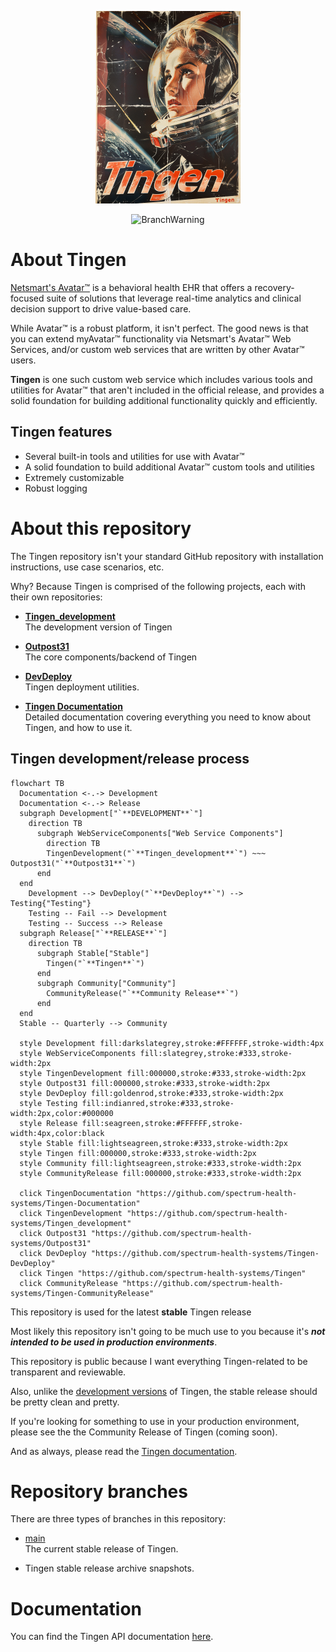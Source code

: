 <!-- u240924 -->

<div align="center">

  ![logo](/.github/images/logos/Tingen_README.png)

  ![BranchWarning](https://img.shields.io/badge/Stable_Release---.---seagreen?style=for-the-badge)

</div>

# About Tingen

[Netsmart's Avatar™](https://www.ntst.com/Solutions-and-Services/Offerings/myAvatar) is a behavioral health EHR that offers a recovery-focused suite of solutions that leverage real-time analytics and clinical decision support to drive value-based care.

While Avatar™ is a robust platform, it isn't perfect. The good news is that you can extend myAvatar™ functionality via Netsmart's Avatar™ Web Services, and/or custom web services that are written by other Avatar™ users.

**Tingen** is one such custom web service which includes various tools and utilities for Avatar™ that aren't included in the official release, and provides a solid foundation for building additional functionality quickly and efficiently.

## Tingen features

* Several built-in tools and utilities for use with Avatar™
* A solid foundation to build additional Avatar™ custom tools and utilities
* Extremely customizable
* Robust logging

# About this repository

The Tingen repository isn't your standard GitHub repository with installation instructions, use case scenarios, etc.

Why? Because Tingen is comprised of the following projects, each with their own repositories:

* [**Tingen_development**](https://github.com/spectrum-health-systems/Tingen_development)  
  The development version of Tingen

* [**Outpost31**](https://github.com/spectrum-health-systems/Outpost31)  
  The core components/backend of Tingen

* [**DevDeploy**](https://github.com/spectrum-health-systems/Tingen-DevDeploy)  
  Tingen deployment utilities.

* [**Tingen Documentation**](https://github.com/spectrum-health-systems/Tingen-Documentation)  
  Detailed documentation covering everything you need to know about Tingen, and how to use it.

## Tingen development/release process

```mermaid
flowchart TB
  Documentation <-.-> Development
  Documentation <-.-> Release
  subgraph Development["`**DEVELOPMENT**`"]
    direction TB
      subgraph WebServiceComponents["Web Service Components"]
        direction TB
        TingenDevelopment("`**Tingen_development**`") ~~~ Outpost31("`**Outpost31**`") 
      end     
  end
    Development --> DevDeploy("`**DevDeploy**`") --> Testing{"Testing"}
    Testing -- Fail --> Development
    Testing -- Success --> Release
  subgraph Release["`**RELEASE**`"]
    direction TB
      subgraph Stable["Stable"]
        Tingen("`**Tingen**`")
      end
      subgraph Community["Community"]
        CommunityRelease("`**Community Release**`")
      end   
  end
  Stable -- Quarterly --> Community

  style Development fill:darkslategrey,stroke:#FFFFFF,stroke-width:4px
  style WebServiceComponents fill:slategrey,stroke:#333,stroke-width:2px
  style TingenDevelopment fill:000000,stroke:#333,stroke-width:2px
  style Outpost31 fill:000000,stroke:#333,stroke-width:2px
  style DevDeploy fill:goldenrod,stroke:#333,stroke-width:2px        
  style Testing fill:indianred,stroke:#333,stroke-width:2px,color:#000000 
  style Release fill:seagreen,stroke:#FFFFFF,stroke-width:4px,color:black
  style Stable fill:lightseagreen,stroke:#333,stroke-width:2px
  style Tingen fill:000000,stroke:#333,stroke-width:2px
  style Community fill:lightseagreen,stroke:#333,stroke-width:2px
  style CommunityRelease fill:000000,stroke:#333,stroke-width:2px

  click TingenDocumentation "https://github.com/spectrum-health-systems/Tingen-Documentation"
  click TingenDevelopment "https://github.com/spectrum-health-systems/Tingen_development"
  click Outpost31 "https://github.com/spectrum-health-systems/Outpost31"
  click DevDeploy "https://github.com/spectrum-health-systems/Tingen-DevDeploy"
  click Tingen "https://github.com/spectrum-health-systems/Tingen"
  click CommunityRelease "https://github.com/spectrum-health-systems/Tingen-CommunityRelease"
```







This repository is used for the latest **stable** Tingen release

Most likely this repository isn't going to be much use to you because it's ***not intended to be used in production environments***.

This repository is public because I want everything Tingen-related to be transparent and reviewable.

Also, unlike the [development versions](https://github.com/spectrum-health-systems/Tingen-Development) of Tingen, the stable release should be pretty clean and pretty.

If you're looking for something to use in your production environment, please see the the Community Release of Tingen (coming soon). <!--[the Community Release](https://github.com/spectrum-health-systems/Tingen-CommunityRelease).-->

And as always, please read the [Tingen documentation](https://github.com/spectrum-health-systems/Tingen-Documentation).

# Repository branches

There are three types of branches in this repository:

* [main](https://github.com/spectrum-health-systems/Tingen/tree/main)  
  The current stable release of Tingen.

* Tingen stable release archive snapshots.

# Documentation

You can find the Tingen API documentation [here](https://spectrum-health-systems.github.io/Tingen/).
